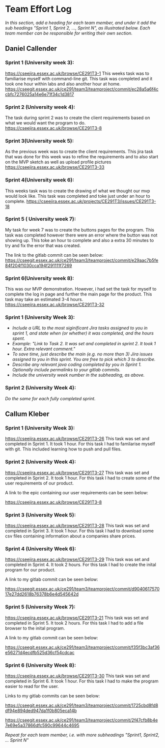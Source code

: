 # Team Effort Log
*In this section, add a heading for each team member, and under it add the sub headings "Sprint 1, Sprint 2, ..., Sprint N", as illustrated below.  Each team member can be responsible for writing their own section.*

## Daniel Callender
### Sprint 1 (University week 3):
https://cseejira.essex.ac.uk/browse/CE291T3-1
This weeks task was to familiarise myself with command-line git. This task was completed and it took one hour within labs and also  another hour at home.
https://cseegit.essex.ac.uk/ce291/team3/teamproject/commit/ec28a5a6f4ccbfc7276025a14e6e71f34c1d3817

### Sprint 2 (University week 4): 
The task during sprint 2  was to create the client requirements based on what we would want the program to do.
https://cseejira.essex.ac.uk/browse/CE291T3-8

### Sprint 3(University week 5): 
As the previous week was to create the client requirements. This jira task that was done for this week was to refine the requirements and to also start on the MVP sketch as well as upload profile pictures 
https://cseejira.essex.ac.uk/browse/CE291T3-33

### Sprint 4(University week 6):
This weeks task was to create the drawing of what we thought our mvp would look like. This task was completed and toke just under an hour to complete.
https://cseejira.essex.ac.uk/projects/CE291T3/issues/CE291T3-18

### Sprint 5 ( University week 7):
My task for week 7 was to create the buttons pages for the program. This task was completed however there were an error where the button was not showing up.
This toke an hour to complete and also a extra 30 minutes to try and fix the error that was created.

The link to the gitlab commit can be seen below:
https://cseegit.essex.ac.uk/ce291/team3/teamproject/commit/e29aac7b5fe84f204f1030cca194f291111f7269

### Sprint 6(University week 8): 
This was our MVP demonstration. However, i had set the task for myself to complete the log in page and further the main page for the product. This task may take an estimated 3-4 hours.
https://cseejira.essex.ac.uk/browse/CE291T3-32


### Sprint 1 (University Week 3):
* *Include a URL to the most siginificant Jira tasks assigned to you in sprint 1, and state when (or whether) it was completed, and the hours spent.*
* *Example: "Link to Task 2.  It was set and completed in sprint 2.  It took 1 hour.  Extra relevant comment."*
* *To save time, just describe the main (e.g. no more than 3) Jira issues assigned to you in this sprint. You are free to pick which 3 to describe.*
* *Describe any relevant java coding completed by you in Sprint 1.  Optionally include permalinks to your gitlab commits.*
* *Include the university week number in the subheading, as above.*

### Sprint 2 (University Week 4):

*Do the same for each fully completed sprint.*


## Callum Kleber
### Sprint 1 (University Week 3):
https://cseejira.essex.ac.uk/browse/CE291T3-26 This task was set and completed in Sprint 1. It took 1 hour. For this task I had to familarise myself with git. This included learning how to push and pull files.

### Sprint 2 (University Week 4):
https://cseejira.essex.ac.uk/browse/CE291T3-27 This task was set and completed in Sprint 2. It took 1 hour. For this task I had to create some of the user requirements of our product.

A link to the epic containing our user requirements can be seen below:

https://cseejira.essex.ac.uk/browse/CE291T3-8

### Sprint 3 (University Week 5):
https://cseejira.essex.ac.uk/browse/CE291T3-28 This task was set and completed in Sprint 3. It took 1 hour. For this task I had to download some csv files containing information about a companies share prices.

### Sprint 4 (University Week 6):
https://cseejira.essex.ac.uk/browse/CE291T3-29 This task was set and completed in Sprint 4. It took 2 hours. For this task I had to create the inital program for our product.

A link to my gitlab commit can be seen below:

https://cseegit.essex.ac.uk/ce291/team3/teamproject/commit/d904061757017e27dd2618b76378b6e4d545642d

### Sprint 5 (University Week 7):
https://cseejira.essex.ac.uk/browse/CE291T3-21 This task was set and completed in Sprint 5. It took 2 hours. For this task I had to add a file browser to the inital program.

A link to my gitlab commit can be seen below:

https://cseegit.essex.ac.uk/ce291/team3/teamproject/commit/f35f3bc3af36e56271d4ecdfb525d36cf54cdcac

### Sprint 6 (University Week 8):
https://cseejira.essex.ac.uk/browse/CE291T3-30 This task was set and completed in Sprint 6. It took 1 hour. For this task I had to make the program easier to read for the user.

Links to my gitlab commits can be seen below:

https://cseegit.essex.ac.uk/ce291/team3/teamproject/commit/1725cbd8fd8df94e894ded947da1f0b805eca14b

https://cseegit.essex.ac.uk/ce291/team3/teamproject/commit/2f47cfb8b4e7e69e5a37866dfc590c99644c4695

*Repeat for each team member, i.e. with more subheadings "Sprint1, Sprint2, ... Sprint N"*

